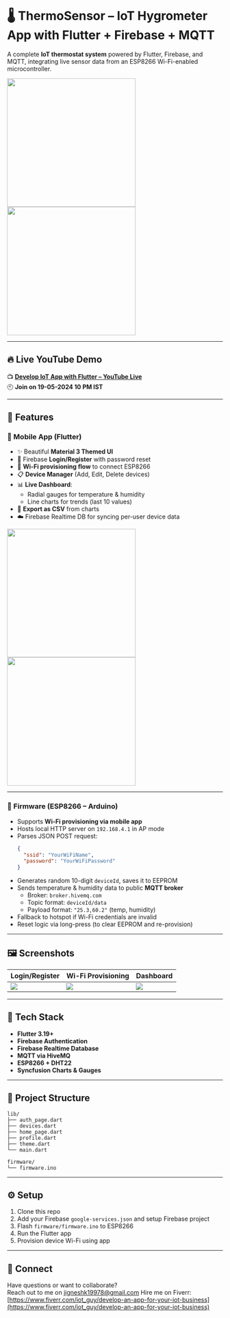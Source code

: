 # 🌡️ ThermoSensor – IoT Hygrometer App with Flutter + Firebase + MQTT

A complete **IoT thermostat system** powered by Flutter, Firebase, and MQTT, integrating live sensor data from an ESP8266 Wi-Fi-enabled microcontroller.

<img src="assets/screenshots/login.jpg" width="300"/> <img src="assets/screenshots/devices.jpg" width="300"/>

---

## 🔥 Live YouTube Demo

📺 **[Develop IoT App with Flutter – YouTube Live](https://www.youtube.com/watch?v=wlD_7gDvBYg)**  
🕙 **Join on 19-05-2024 10 PM IST**

---

## 🚀 Features

### 📲 Mobile App (Flutter)
- ✨ Beautiful **Material 3 Themed UI**
- 🔐 Firebase **Login/Register** with password reset
- 📶 **Wi-Fi provisioning flow** to connect ESP8266
- 📋 **Device Manager** (Add, Edit, Delete devices)
- 📊 **Live Dashboard**:
  - Radial gauges for temperature & humidity
  - Line charts for trends (last 10 values)
- 📁 **Export as CSV** from charts
- ☁️ Firebase Realtime DB for syncing per-user device data

<img src="assets/screenshots/wifi_provision.jpg" width="300"/> <img src="assets/screenshots/dashboard.jpg" width="300"/>

---

### 🔧 Firmware (ESP8266 – Arduino)
- Supports **Wi-Fi provisioning via mobile app**
- Hosts local HTTP server on `192.168.4.1` in AP mode
- Parses JSON POST request:
  ```json
  {
    "ssid": "YourWiFiName",
    "password": "YourWiFiPassword"
  }
  ```
- Generates random 10-digit `deviceId`, saves it to EEPROM
- Sends temperature & humidity data to public **MQTT broker**
  - Broker: `broker.hivemq.com`
  - Topic format: `deviceId/data`
  - Payload format: `"25.3,60.2"` (temp, humidity)
- Fallback to hotspot if Wi-Fi credentials are invalid
- Reset logic via long-press (to clear EEPROM and re-provision)

---

## 🖼 Screenshots

| Login/Register | Wi-Fi Provisioning | Dashboard |
| -------------- | ------------------ | --------- |
| ![](assets/screenshots/login.jpg) | ![](assets/screenshots/wifi_provision.jpg) | ![](assets/screenshots/dashboard.jpg) |

---

## 🧰 Tech Stack

- **Flutter 3.19+**
- **Firebase Authentication**
- **Firebase Realtime Database**
- **MQTT via HiveMQ**
- **ESP8266 + DHT22**
- **Syncfusion Charts & Gauges**

---

## 📁 Project Structure

```
lib/
├── auth_page.dart
├── devices.dart
├── home_page.dart
├── profile.dart
├── theme.dart
└── main.dart

firmware/
└── firmware.ino
```

---

## ⚙️ Setup

1. Clone this repo
2. Add your Firebase `google-services.json` and setup Firebase project
3. Flash `firmware/firmware.ino` to ESP8266
4. Run the Flutter app
5. Provision device Wi-Fi using app

---

## 📩 Connect

Have questions or want to collaborate?  
Reach out to me on jigneshk19978@gmail.com
Hire me on Fiverr: [https://www.fiverr.com/iot_guy/develop-an-app-for-your-iot-business](https://www.fiverr.com/iot_guy/develop-an-app-for-your-iot-business)
